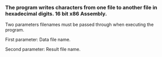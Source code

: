 ### The program writes characters from one file to another file in hexadecimal digits. 16 bit x86 Assembly.

Two parameters filenames must be passed through when executing the program.

First parameter: Data file name.

Second parameter: Result file name.
